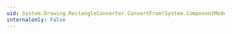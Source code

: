 ```yaml
---
uid: System.Drawing.RectangleConverter.ConvertFrom(System.ComponentModel.ITypeDescriptorContext,System.Globalization.CultureInfo,System.Object)
internalonly: False
---
```

